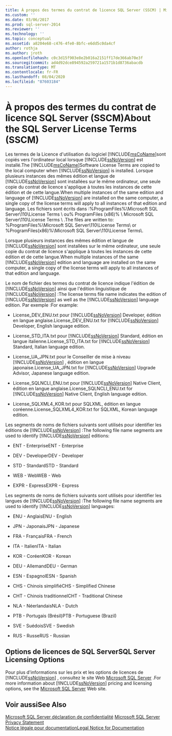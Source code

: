 ```yaml
---
title: À propos des termes du contrat de licence SQL Server (SSCM) | Microsoft Docs
ms.custom: ''
ms.date: 03/06/2017
ms.prod: sql-server-2014
ms.reviewer: ''
ms.technology: ''
ms.topic: conceptual
ms.assetid: a8204e68-c476-4fe0-8bfc-e6dd5c0da4cf
author: rothja
ms.author: jroth
ms.openlocfilehash: c0c3d15f903e8e2b016a2151ff17de366ab70e3f
ms.sourcegitcommit: ad4d92dce894592a259721a1571b1d8736abacdb
ms.translationtype: MT
ms.contentlocale: fr-FR
ms.lasthandoff: 08/04/2020
ms.locfileid: "87603184"
---
```

# <a name="about-the-sql-server-license-terms-sscm"></a><span data-ttu-id="10329-102">À propos des termes du contrat de licence SQL Server (SSCM)</span><span class="sxs-lookup"><span data-stu-id="10329-102">About the SQL Server License Terms (SSCM)</span></span>
  <span data-ttu-id="10329-103">Les termes de la Licence d'utilisation du logiciel [!INCLUDE[msCoName](../../includes/msconame-md.md)]sont copiés vers l'ordinateur local lorsque [!INCLUDE[ssNoVersion](../../includes/ssnoversion-md.md)] est installé.</span><span class="sxs-lookup"><span data-stu-id="10329-103">The [!INCLUDE[msCoName](../../includes/msconame-md.md)]Software License Terms are copied to the local computer when [!INCLUDE[ssNoVersion](../../includes/ssnoversion-md.md)] is installed.</span></span> <span data-ttu-id="10329-104">Lorsque plusieurs instances des mêmes édition et langue de [!INCLUDE[ssNoVersion](../../includes/ssnoversion-md.md)] sont installées sur le même ordinateur, une seule copie du contrat de licence s'applique à toutes les instances de cette édition et de cette langue.</span><span class="sxs-lookup"><span data-stu-id="10329-104">When multiple instances of the same edition and language of [!INCLUDE[ssNoVersion](../../includes/ssnoversion-md.md)] are installed on the same computer, a single copy of the license terms will apply to all instances of that edition and language.</span></span> <span data-ttu-id="10329-105">Les fichiers sont écrits dans :%ProgramFiles%\Microsoft SQL Server\110\License Terms \ ou% ProgramFiles (x86)% \ Microsoft SQL Server\110\License Terms \\ .</span><span class="sxs-lookup"><span data-stu-id="10329-105">The files are written to: %ProgramFiles%\Microsoft SQL Server\110\License Terms\ or %ProgramFiles(x86)%\Microsoft SQL Server\110\License Terms\\.</span></span>  
  
 <span data-ttu-id="10329-106">Lorsque plusieurs instances des mêmes édition et langue de [!INCLUDE[ssNoVersion](../../includes/ssnoversion-md.md)] sont installées sur le même ordinateur, une seule copie du contrat de licence s'applique à toutes les instances de cette édition et de cette langue.</span><span class="sxs-lookup"><span data-stu-id="10329-106">When multiple instances of the same [!INCLUDE[ssNoVersion](../../includes/ssnoversion-md.md)] edition and language are installed on the same computer, a single copy of the license terms will apply to all instances of that edition and language.</span></span>  
  
 <span data-ttu-id="10329-107">Le nom de fichier des termes du contrat de licence indique l'édition de [!INCLUDE[ssNoVersion](../../includes/ssnoversion-md.md)] ainsi que l'édition linguistique de [!INCLUDE[ssNoVersion](../../includes/ssnoversion-md.md)] :</span><span class="sxs-lookup"><span data-stu-id="10329-107">The license terms file name indicates the edition of [!INCLUDE[ssNoVersion](../../includes/ssnoversion-md.md)] as well as the [!INCLUDE[ssNoVersion](../../includes/ssnoversion-md.md)] language edition.</span></span> <span data-ttu-id="10329-108">Par exemple :</span><span class="sxs-lookup"><span data-stu-id="10329-108">For example:</span></span>  
  
-   <span data-ttu-id="10329-109">License_DEV_ENU.txt pour [!INCLUDE[ssNoVersion](../../includes/ssnoversion-md.md)] Developer, édition en langue anglaise.</span><span class="sxs-lookup"><span data-stu-id="10329-109">License_DEV_ENU.txt for [!INCLUDE[ssNoVersion](../../includes/ssnoversion-md.md)] Developer, English language edition.</span></span>  
  
-   <span data-ttu-id="10329-110">License_STD_ITA.txt pour [!INCLUDE[ssNoVersion](../../includes/ssnoversion-md.md)] Standard, édition en langue italienne.</span><span class="sxs-lookup"><span data-stu-id="10329-110">License_STD_ITA.txt for [!INCLUDE[ssNoVersion](../../includes/ssnoversion-md.md)] Standard, Italian language edition.</span></span>  
  
-   <span data-ttu-id="10329-111">License_UA_JPN.txt pour le Conseiller de mise à niveau [!INCLUDE[ssNoVersion](../../includes/ssnoversion-md.md)] , édition en langue japonaise.</span><span class="sxs-lookup"><span data-stu-id="10329-111">License_UA_JPN.txt for [!INCLUDE[ssNoVersion](../../includes/ssnoversion-md.md)] Upgrade Advisor, Japanese language edition.</span></span>  
  
-   <span data-ttu-id="10329-112">License_SQLNCLI_ENU.txt pour [!INCLUDE[ssNoVersion](../../includes/ssnoversion-md.md)] Native Client, édition en langue anglaise.</span><span class="sxs-lookup"><span data-stu-id="10329-112">License_SQLNCLI_ENU.txt for [!INCLUDE[ssNoVersion](../../includes/ssnoversion-md.md)] Native Client, English language edition.</span></span>  
  
-   <span data-ttu-id="10329-113">License_SQLXML4_KOR.txt pour SQLXML, édition en langue coréenne.</span><span class="sxs-lookup"><span data-stu-id="10329-113">License_SQLXML4_KOR.txt for SQLXML, Korean language edition.</span></span>  
  
 <span data-ttu-id="10329-114">Les segments de noms de fichiers suivants sont utilisés pour identifier les éditions de [!INCLUDE[ssNoVersion](../../includes/ssnoversion-md.md)] :</span><span class="sxs-lookup"><span data-stu-id="10329-114">The following file name segments are used to identify [!INCLUDE[ssNoVersion](../../includes/ssnoversion-md.md)] editions:</span></span>  
  
-   <span data-ttu-id="10329-115">ENT - Enterprise</span><span class="sxs-lookup"><span data-stu-id="10329-115">ENT - Enterprise</span></span>  
  
-   <span data-ttu-id="10329-116">DEV - Developer</span><span class="sxs-lookup"><span data-stu-id="10329-116">DEV - Developer</span></span>  
  
-   <span data-ttu-id="10329-117">STD - Standard</span><span class="sxs-lookup"><span data-stu-id="10329-117">STD - Standard</span></span>  
  
-   <span data-ttu-id="10329-118">WEB - Web</span><span class="sxs-lookup"><span data-stu-id="10329-118">WEB - Web</span></span>  
  
-   <span data-ttu-id="10329-119">EXPR - Express</span><span class="sxs-lookup"><span data-stu-id="10329-119">EXPR - Express</span></span>  
  
 <span data-ttu-id="10329-120">Les segments de noms de fichiers suivants sont utilisés pour identifier les langues de [!INCLUDE[ssNoVersion](../../includes/ssnoversion-md.md)] :</span><span class="sxs-lookup"><span data-stu-id="10329-120">The following file name segments are used to identify [!INCLUDE[ssNoVersion](../../includes/ssnoversion-md.md)] languages:</span></span>  
  
-   <span data-ttu-id="10329-121">ENU - Anglais</span><span class="sxs-lookup"><span data-stu-id="10329-121">ENU - English</span></span>  
  
-   <span data-ttu-id="10329-122">JPN - Japonais</span><span class="sxs-lookup"><span data-stu-id="10329-122">JPN - Japanese</span></span>  
  
-   <span data-ttu-id="10329-123">FRA - Français</span><span class="sxs-lookup"><span data-stu-id="10329-123">FRA - French</span></span>  
  
-   <span data-ttu-id="10329-124">ITA - Italien</span><span class="sxs-lookup"><span data-stu-id="10329-124">ITA - Italian</span></span>  
  
-   <span data-ttu-id="10329-125">KOR - Coréen</span><span class="sxs-lookup"><span data-stu-id="10329-125">KOR - Korean</span></span>  
  
-   <span data-ttu-id="10329-126">DEU - Allemand</span><span class="sxs-lookup"><span data-stu-id="10329-126">DEU - German</span></span>  
  
-   <span data-ttu-id="10329-127">ESN - Espagnol</span><span class="sxs-lookup"><span data-stu-id="10329-127">ESN - Spanish</span></span>  
  
-   <span data-ttu-id="10329-128">CHS - Chinois simplifié</span><span class="sxs-lookup"><span data-stu-id="10329-128">CHS - Simplified Chinese</span></span>  
  
-   <span data-ttu-id="10329-129">CHT - Chinois traditionnel</span><span class="sxs-lookup"><span data-stu-id="10329-129">CHT - Traditional Chinese</span></span>  
  
-   <span data-ttu-id="10329-130">NLA - Néerlandais</span><span class="sxs-lookup"><span data-stu-id="10329-130">NLA - Dutch</span></span>  
  
-   <span data-ttu-id="10329-131">PTB - Portugais (Brésil)</span><span class="sxs-lookup"><span data-stu-id="10329-131">PTB - Portuguese (Brazil)</span></span>  
  
-   <span data-ttu-id="10329-132">SVE - Suédois</span><span class="sxs-lookup"><span data-stu-id="10329-132">SVE - Swedish</span></span>  
  
-   <span data-ttu-id="10329-133">RUS - Russe</span><span class="sxs-lookup"><span data-stu-id="10329-133">RUS - Russian</span></span>  
  
## <a name="sql-server-licensing-options"></a><span data-ttu-id="10329-134">Options de licences de SQL Server</span><span class="sxs-lookup"><span data-stu-id="10329-134">SQL Server Licensing Options</span></span>  
 <span data-ttu-id="10329-135">Pour plus d'informations sur les prix et les options de licences de [!INCLUDE[ssNoVersion](../../includes/ssnoversion-md.md)] , consultez le site Web [Microsoft SQL Server](https://go.microsoft.com/fwlink/?LinkId=190955) .</span><span class="sxs-lookup"><span data-stu-id="10329-135">For more information about [!INCLUDE[ssNoVersion](../../includes/ssnoversion-md.md)] pricing and licensing options, see the [Microsoft SQL Server](https://go.microsoft.com/fwlink/?LinkId=190955) Web site.</span></span>  
  
## <a name="see-also"></a><span data-ttu-id="10329-136">Voir aussi</span><span class="sxs-lookup"><span data-stu-id="10329-136">See Also</span></span>  
 <span data-ttu-id="10329-137">[Microsoft SQL Server déclaration de confidentialité](../../../2014/getting-started/microsoft-sql-server-privacy-statement.md) </span><span class="sxs-lookup"><span data-stu-id="10329-137">[Microsoft SQL Server Privacy Statement](../../../2014/getting-started/microsoft-sql-server-privacy-statement.md) </span></span>  
 [<span data-ttu-id="10329-138">Notice légale pour documentation</span><span class="sxs-lookup"><span data-stu-id="10329-138">Legal Notice for Documentation</span></span>](../../../2014/getting-started/legal-notice-for-documentation.md)  
  
  
